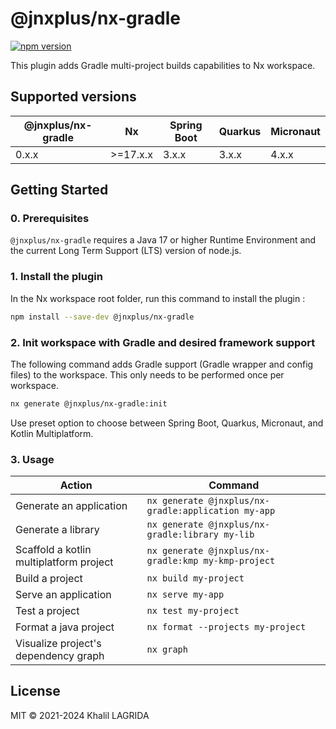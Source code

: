 # @jnxplus/nx-gradle

[![npm version](https://badge.fury.io/js/@jnxplus%2Fnx-gradle.svg)](https://badge.fury.io/js/@jnxplus%2Fnx-gradle)

This plugin adds Gradle multi-project builds capabilities to Nx workspace.

## Supported versions

| @jnxplus/nx-gradle | Nx       | Spring Boot | Quarkus | Micronaut |
| ------------------ | -------- | ----------- | ------- | --------- |
| 0.x.x              | >=17.x.x | 3.x.x       | 3.x.x   | 4.x.x     |

## Getting Started

### 0. Prerequisites

`@jnxplus/nx-gradle` requires a Java 17 or higher Runtime Environment and the current Long Term Support (LTS) version of node.js.

### 1. Install the plugin

In the Nx workspace root folder, run this command to install the plugin :

```bash
npm install --save-dev @jnxplus/nx-gradle
```

### 2. Init workspace with Gradle and desired framework support

The following command adds Gradle support (Gradle wrapper and config files) to the workspace. This only needs to be performed once per workspace.

```bash
nx generate @jnxplus/nx-gradle:init
```

Use preset option to choose between Spring Boot, Quarkus, Micronaut, and Kotlin Multiplatform.

### 3. Usage

| Action                                  | Command                                             |
| --------------------------------------- | --------------------------------------------------- |
| Generate an application                 | `nx generate @jnxplus/nx-gradle:application my-app` |
| Generate a library                      | `nx generate @jnxplus/nx-gradle:library my-lib`     |
| Scaffold a kotlin multiplatform project | `nx generate @jnxplus/nx-gradle:kmp my-kmp-project` |
| Build a project                         | `nx build my-project`                               |
| Serve an application                    | `nx serve my-app`                                   |
| Test a project                          | `nx test my-project`                                |
| Format a java project                   | `nx format --projects my-project`                   |
| Visualize project's dependency graph    | `nx graph`                                          |

## License

MIT © 2021-2024 Khalil LAGRIDA
